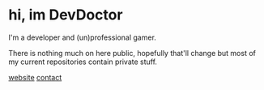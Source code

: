 # hi, im DevDoctor

I'm a developer and (un)professional gamer.

There is nothing much on here public, hopefully that'll change but most of my current repositories contain private stuff.

[website](https://dev-doctor.github.io/) [contact](https://dev-doctor.github.io/contact)

